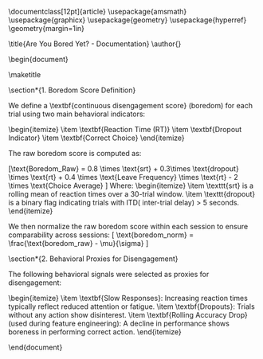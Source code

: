 \documentclass[12pt]{article}
\usepackage{amsmath}
\usepackage{graphicx}
\usepackage{geometry}
\usepackage{hyperref}
\geometry{margin=1in}

\title{Are You Bored Yet? - Documentation}
\author{}

\begin{document}

\maketitle

\section*{1. Boredom Score Definition}

We define a \textbf{continuous disengagement score} (boredom) for each trial using two main behavioral indicators:

\begin{itemize}
  \item \textbf{Reaction Time (RT)}
  \item \textbf{Dropout Indicator}
  \item \textbf{Correct Choice}
\end{itemize}


The raw boredom score is computed as:

\[\text{Boredom\_Raw} = 0.8 \times \text{srt} + 0.3\times \text{dropout} \times \text{rt} + 0.4 \times \text{Leave Frequency} \times \text{rt} - 2 \times \text{Choice Average} \]
Where:
\begin{itemize}
  \item \texttt{srt} is a rolling mean of reaction times over a 30-trial window.
  \item \texttt{dropout} is a binary flag indicating trials with ITD( inter-trial delay) $>$ 5 seconds.
\end{itemize}

We then normalize the raw boredom score within each session to ensure comparability across sessions:
\[
\text{boredom\_norm} = \frac{\text{boredom\_raw} - \mu}{\sigma}
\]


\section*{2. Behavioral Proxies for Disengagement}

The following behavioral signals were selected as proxies for disengagement:

\begin{itemize}
  \item \textbf{Slow Responses}: Increasing reaction times typically reflect reduced attention or fatigue.
  \item \textbf{Dropouts}: Trials without any action show disinterest.
  \item \textbf{Rolling Accuracy Drop} (used during feature engineering): A decline in performance shows boreness in performing correct action.
\end{itemize}

\end{document}
